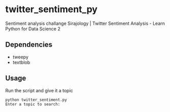 # twitter_sentiment_py

Sentiment analysis challange Sirajology | Twitter Sentiment Analysis - Learn Python for Data Science 2

## Dependencies

* tweepy
* textblob

## Usage

Run the script and give it a topic
```
python twitter_sentiment.py
Enter a topic to search:
```


